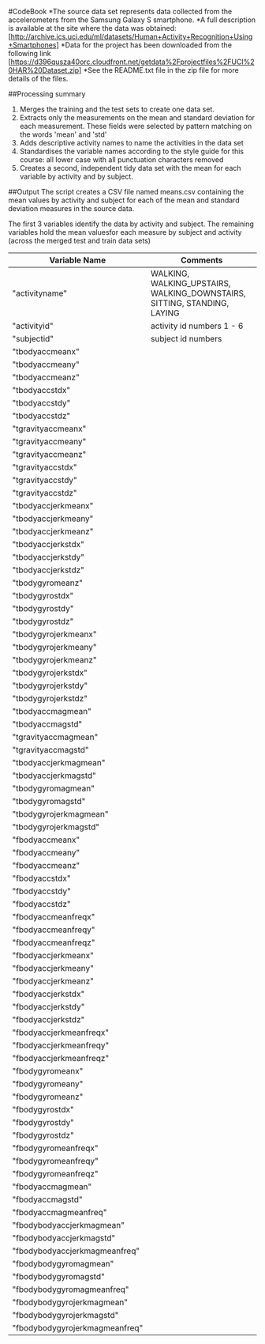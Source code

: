 #CodeBook
*The source data set represents data collected from the accelerometers from the Samsung Galaxy S smartphone. 
*A full description is available at the site where the data was obtained: 
[http://archive.ics.uci.edu/ml/datasets/Human+Activity+Recognition+Using+Smartphones]
*Data for the project has been downloaded from the following link
[https://d396qusza40orc.cloudfront.net/getdata%2Fprojectfiles%2FUCI%20HAR%20Dataset.zip]
*See the README.txt file in the zip file for more details of the files.

##Processing summary
1. Merges the training and the test sets to create one data set.
2. Extracts only the measurements on the mean and standard deviation for each measurement. These fields were selected by pattern matching on the words 'mean' and 'std'
3. Adds descriptive activity names to name the activities in the data set
4. Standardises the variable names according to the style guide for this course: all lower case with all punctuation characters removed 
5. Creates a second, independent tidy data set with the mean for each variable by activity and by subject. 

##Output
The script creates a CSV file named means.csv containing the mean values by activity and subject for each of the mean and standard deviation measures in the source data.

The first 3 variables identify the data by activity and subject. The remaining variables hold the mean valuesfor each measure by subject and activity (across the merged test and train data sets)

|Variable Name|Comments|
|-------------|---------|
|"activityname"|WALKING, WALKING_UPSTAIRS, WALKING_DOWNSTAIRS, SITTING, STANDING, LAYING|
|"activityid"|activity id numbers 1 - 6|
|"subjectid"|subject id numbers|
|"tbodyaccmeanx"||
|"tbodyaccmeany"||
|"tbodyaccmeanz"||               
|"tbodyaccstdx"||
|"tbodyaccstdy"||
|"tbodyaccstdz"||
|"tgravityaccmeanx"||
|"tgravityaccmeany"||
|"tgravityaccmeanz"||
|"tgravityaccstdx"||
|"tgravityaccstdy"||
|"tgravityaccstdz"||             
|"tbodyaccjerkmeanx"||
|"tbodyaccjerkmeany"||
|"tbodyaccjerkmeanz"||           
|"tbodyaccjerkstdx"||
|"tbodyaccjerkstdy"||
|"tbodyaccjerkstdz"||
|"tbodygyromeanz"||
|"tbodygyrostdx"||
|"tbodygyrostdy"||
|"tbodygyrostdz"||               
|"tbodygyrojerkmeanx"||
|"tbodygyrojerkmeany"||
|"tbodygyrojerkmeanz"||          
|"tbodygyrojerkstdx"||
|"tbodygyrojerkstdy"||
|"tbodygyrojerkstdz"||           
|"tbodyaccmagmean"||
|"tbodyaccmagstd"||
|"tgravityaccmagmean"||          
|"tgravityaccmagstd"||
|"tbodyaccjerkmagmean"||
|"tbodyaccjerkmagstd"||          
|"tbodygyromagmean"||
|"tbodygyromagstd"||
|"tbodygyrojerkmagmean"||        
|"tbodygyrojerkmagstd"||
|"fbodyaccmeanx"||
|"fbodyaccmeany"||               
|"fbodyaccmeanz"||
|"fbodyaccstdx"||
|"fbodyaccstdy"||                
|"fbodyaccstdz"||
|"fbodyaccmeanfreqx"||
|"fbodyaccmeanfreqy"||           
|"fbodyaccmeanfreqz"||
|"fbodyaccjerkmeanx"||
|"fbodyaccjerkmeany"||           
|"fbodyaccjerkmeanz"||
|"fbodyaccjerkstdx"||
|"fbodyaccjerkstdy"||            
|"fbodyaccjerkstdz"||
|"fbodyaccjerkmeanfreqx"||
|"fbodyaccjerkmeanfreqy"||       
|"fbodyaccjerkmeanfreqz"||
|"fbodygyromeanx"||
|"fbodygyromeany"||              
|"fbodygyromeanz"||
|"fbodygyrostdx"||
|"fbodygyrostdy"||               
|"fbodygyrostdz"||
|"fbodygyromeanfreqx"||
|"fbodygyromeanfreqy"||          
|"fbodygyromeanfreqz"||
|"fbodyaccmagmean"||
|"fbodyaccmagstd"||              
|"fbodyaccmagmeanfreq"||
|"fbodybodyaccjerkmagmean"||
|"fbodybodyaccjerkmagstd"||      
|"fbodybodyaccjerkmagmeanfreq"||
|"fbodybodygyromagmean"||
|"fbodybodygyromagstd"||         
|"fbodybodygyromagmeanfreq"||
|"fbodybodygyrojerkmagmean"||
|"fbodybodygyrojerkmagstd"||     
|"fbodybodygyrojerkmagmeanfreq"||
